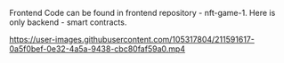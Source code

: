 Frontend Code can be found in frontend repository - nft-game-1. Here is only backend - smart contracts. 

https://user-images.githubusercontent.com/105317804/211591617-0a5f0bef-0e32-4a5a-9438-cbc80faf59a0.mp4
